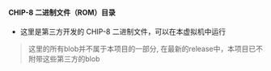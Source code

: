 #### CHIP-8 二进制文件（ROM）目录
* 这里是第三方开发的 CHIP-8 二进制文件，可以在本虚拟机中运行
>这里的所有blob并不属于本项目的一部分, 在最新的release中，本项目已不附带这些第三方的blob